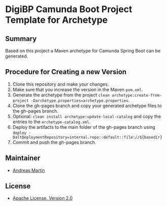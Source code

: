 # DigiBP Camunda Boot Project Template for Archetype

## Summary
Based on this project a Maven archetype for Camunda Spring Boot can be generated. 

## Procedure for Creating a new Version
1. Clone this repository and make your changes.
2. Make sure that you increase the version in the Maven `pom.xml`.
3. Generate the archetype from the project `clean archetype:create-from-project -Darchetype.properties=archetype.properties`.
4. Clone the gh-pages branch and copy your generated archetype files to the gh-pages branch.
5. Optional: `clean install archetype:update-local-catalog` and copy the entries to the `archetype-catalog.xml`.
6. Deploy the artifacts to the main folder of the gh-pages branch using `deploy -DaltDeploymentRepository=internal.repo::default::file://${basedir}`
7. Commit and push the gh-pages branch.

## Maintainer
- [Andreas Martin](https://github.com/andreasmartin)

## License

- [Apache License, Version 2.0](https://github.com/DigiBP/digibp-archetype-camunda-boot/blob/master/LICENSE)
